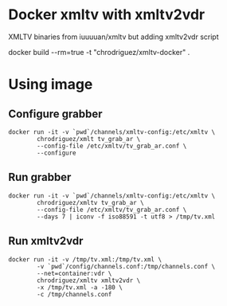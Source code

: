 # Docker xmltv with xmltv2vdr

XMLTV binaries from iuuuuan/xmltv but adding xmltv2vdr script

docker build --rm=true -t "chrodriguez/xmltv-docker" .

# Using image

## Configure grabber

```
docker run -it -v `pwd`/channels/xmltv-config:/etc/xmltv \
        chrodriguez/xmlt tv_grab_ar \
        --config-file /etc/xmltv/tv_grab_ar.conf \
        --configure
```

## Run grabber

```
docker run -it -v `pwd`/channels/xmltv-config:/etc/xmltv \
        chrodriguez/xmltv tv_grab_ar \
        --config-file /etc/xmltv/tv_grab_ar.conf \
        --days 7 | iconv -f iso88591 -t utf8 > /tmp/tv.xml
```

## Run xmltv2vdr

```
docker run -it -v /tmp/tv.xml:/tmp/tv.xml \
        -v `pwd`/config/channels.conf:/tmp/channels.conf \
        --net=container:vdr \
        chrodriguez/xmltv xmltv2vdr \
        -x /tmp/tv.xml -a -180 \
        -c /tmp/channels.conf
```

